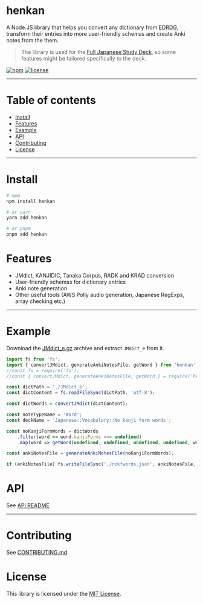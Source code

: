 # henkan

A Node.JS library that helps you convert any dictionary from [EDRDG](https://www.edrdg.org/), transform their entries into more user-friendly schemas and create Anki notes from the them.

> The library is used for the [Full Japanese Study Deck](https://ankiweb.net/shared/info/1407096987), so some features might be tailored specifically to the deck.

[![npm](https://img.shields.io/npm/v/henkan.svg)](https://www.npmjs.com/package/henkan) [![license](https://img.shields.io/github/license/Ronokof/Henkan)]()

---

# Table of contents

- [Install](#install)
- [Features](#features)
- [Example](#example)
- [API](#api)
- [Contributing](#contributing)
- [License](#license)

---

# Install

```bash
# npm
npm install henkan

# or yarn
yarn add henkan

# or pnpm
pnpm add henkan
```

# Features
 - JMdict, KANJIDIC, Tanaka Corpus, RADK and KRAD conversion
 - User-friendly schemas for dictionary entries
 - Anki note generation
 - Other useful tools (AWS Polly audio generation, Japanese RegExps, array checking etc.)

---

# Example

Download the [JMdict_e.gz](http://ftp.edrdg.org/pub/Nihongo/JMdict_e.gz) archive and extract `JMdict_e` from it.

```js
import fs from 'fs';
import { convertJMdict, generateAnkiNotesFile, getWord } from 'henkan';
//const fs = require('fs');
//const { convertJMdict, generateAnkiNotesFile, getWord } = require('henkan');

const dictPath = './JMdict_e';
const dictContent = fs.readFileSync(dictPath, 'utf-8');

const dictWords = convertJMdict(dictContent);

const noteTypeName = 'Word';
const deckName = 'Japanese::Vocabulary::No kanji form words';

const noKanjiFormWords = dictWords
    .filter(word => word.kanjiForms === undefined)
    .map(word => getWord(undefined, undefined, undefined, undefined, word, noteTypeName, deckName));

const ankiNotesFile = generateAnkiNotesFile(noKanjiFormWords);

if (ankiNotesFile) fs.writeFileSync('./nokfwords.json', ankiNotesFile, 'utf-8');
```

# API

See [API README](docs/api/README.md)

---

# Contributing

See [CONTRIBUTING.md](CONTRIBUTING.md)

# License

This library is licensed under the [MIT License](LICENSE.md).